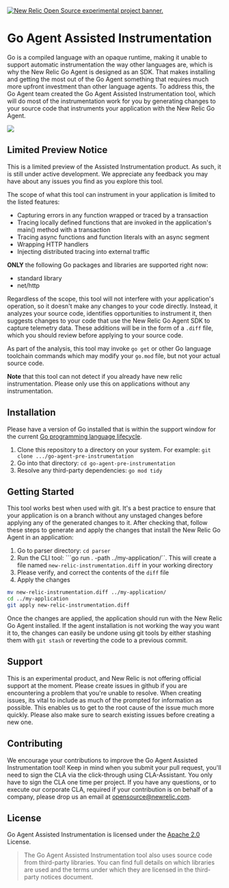 <a href="https://opensource.newrelic.com/oss-category/#new-relic-experimental"><picture><source media="(prefers-color-scheme: dark)" srcset="https://github.com/newrelic/opensource-website/raw/main/src/images/categories/dark/Experimental.png"><source media="(prefers-color-scheme: light)" srcset="https://github.com/newrelic/opensource-website/raw/main/src/images/categories/Experimental.png"><img alt="New Relic Open Source experimental project banner." src="https://github.com/newrelic/opensource-website/raw/main/src/images/categories/Experimental.png"></picture></a>

# Go Agent Assisted Instrumentation
Go is a compiled language with an opaque runtime, making it unable to support automatic instrumentation the way other languages are, which is why the New Relic Go Agent is designed as an SDK. That makes installing and getting the most out of the Go Agent something that requires much more upfront investment than other language agents. To address this, the Go Agent team created the Go Agent Assisted Instrumentation tool, which will do most of the instrumentation work for you by generating changes to your source code that instruments your application with the New Relic Go Agent.

![](https://github.com/newrelic/go-agent-assisted-instrumentation/tree/main/.github/assets/demo.gif)

## Limited Preview Notice
This is a limited preview of the Assisted Instrumentation product. As such, it is still under active development. We appreciate any feedback you may have about any issues you find as you explore this tool.

The scope of what this tool can instrument in your application is limited to the listed features:
 - Capturing errors in any function wrapped or traced by a transaction
 - Tracing locally defined functions that are invoked in the application's main() method with a transaction
 - Tracing async functions and function literals with an async segment
 - Wrapping HTTP handlers
 - Injecting distributed tracing into external traffic

**ONLY** the following Go packages and libraries are supported right now:
  - standard library
  - net/http

Regardless of the scope, this tool will not interfere with your application's operation, so it doesn't make any changes to your code directly. Instead, it analyzes your source code, identifies opportunities to instrument it, then suggests changes to your code that use the New Relic Go Agent SDK to capture telemetry data. These additions will be in the form of a `.diff` file, which you should review before applying to your source code.

As part of the analysis, this tool may invoke `go get` or other Go language toolchain commands which may modify your `go.mod` file, but not your actual source code.

**Note** that this tool can not detect if you already have new relic instrumentation. Please only use this on applications without any instrumentation.

## Installation
Please have a version of Go installed that is within the support window for the current [Go programming language lifecycle](https://endoflife.date/go).
1. Clone this repository to a directory on your system. For example: `git clone .../go-agent-pre-instrumentation`
2. Go into that directory: `cd go-agent-pre-instrumentation`
3. Resolve any third-party dependencies: `go mod tidy`

## Getting Started
This tool works best when used with git. It's a best practice to ensure that your application is on a branch without any unstaged changes before applying any of the generated changes to it. After checking that, follow these steps to generate and apply the changes that install the New Relic Go Agent in an application:

1. Go to parser directory: ```cd parser```
2. Run the CLI tool: ```go run . -path ../my-application/``.  This will create a file named `new-relic-instrumentation.diff` in your working directory
3. Please verify, and correct the contents of the `diff` file
4. Apply the changes
  ```sh
  mv new-relic-instrumentation.diff ../my-application/
  cd ../my-application
  git apply new-relic-instrumentation.diff
  ```

Once the changes are applied, the application should run with the New Relic Go Agent installed. If the agent installation is not working the way you want it to, the changes can easily be undone using git tools by either stashing them with `git stash` or reverting the code to a previous commit.

## Support
This is an experimental product, and New Relic is not offering official support at the moment. Please create issues in github if you are encountering a problem that you're unable to resolve. When creating issues, its vital to include as much of the prompted for information as possible. This enables us to get to the root cause of the issue much more quickly. Please also make sure to search existing issues before creating a new one.

## Contributing
We encourage your contributions to improve the Go Agent Assisted Instrumentation tool! Keep in mind when you submit your pull request, you'll need to sign the CLA via the click-through using CLA-Assistant. You only have to sign the CLA one time per project.
If you have any questions, or to execute our corporate CLA, required if your contribution is on behalf of a company,  please drop us an email at opensource@newrelic.com.


## License
Go Agent Assisted Instrumentation is licensed under the [Apache 2.0](http://apache.org/licenses/LICENSE-2.0.txt) License.
>The Go Agent Assisted Instrumentation tool also uses source code from third-party libraries. You can find full details on which libraries are used and the terms under which they are licensed in the third-party notices document.
